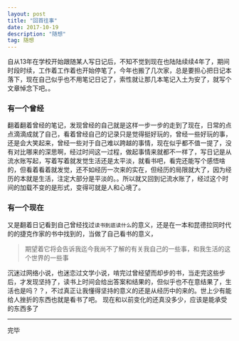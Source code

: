 ```yaml
---
layout: post
title: "回首往事"
date: 2017-10-19 
description: "随想"
tag: 随想
---
```

自从13年在学校开始跟随某人写日记后，不知不觉到现在也陆陆续续4年了，期间时段时续，工作着工作着也开始停笔了，今年也搬了几次家，总是要担心把日记本落下，现在自己似乎也不用笔记日记了，索性就让那几本笔记入土为安了，就写个文章悼念下吧。。
### 有一个曾经
翻着翻着曾经的笔记，发现曾经的自己就是这样一步一步的走到了现在，日常的点点滴滴成就了自己，看着曾经自己的记录只是觉得挺好玩的，曾经一些好玩的事，还是会大笑起来，曾经一些对于自己难以跨越的事情，现在似乎都不值一提了，没有对比哪来的深思啊，经过时间这一过程，做起事情来就都不一样了，写日记是从流水账写起，写着写着就发觉生活还是太平淡，就看书吧，看完还能写个感悟啥的，但看着看着就发觉，还不如经历一次来的实在，但经历的局限就大了，因为经历的本就是生活，注定大部分是平淡的。。所以就又回到记流水账了，经过这个时间的加载不变的是形式，变得可就是人和心境了。
### 有一个现在
又是翻着日记看到自己曾经找过`读书到底读什么`的意义，还是在一本和昆德拉同时代的的捷克作家的书中找到的，当做了自己看书的意义，
> 期望着它将会告诉我迄今我尚不了解的有关我自己的一些事，和我生活的这个世界的一些事

沉迷过网络小说，也迷恋过文学小说，啃完过曾经望而却步的书，当走完这些步后，才发现坚持了，读书上时间会给出答案和结果的，但似乎也不在意结果了，生活也是吗？？，不过真正让我懂得坚持的意义的还是从经历中的来的。世上少有能给人挫折的东西也就是看书了吧。
现在和以前变化的还真没多少，应该是能承受的东西多了

----------
完毕